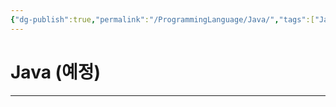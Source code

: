 ```yaml
---
{"dg-publish":true,"permalink":"/ProgrammingLanguage/Java/","tags":["Java","프로그래밍언어"],"created":"2024-02-06T20:34:26.244+09:00","updated":"2024-04-26T11:22:23.765+09:00"}
---
```



# Java (예정)

---